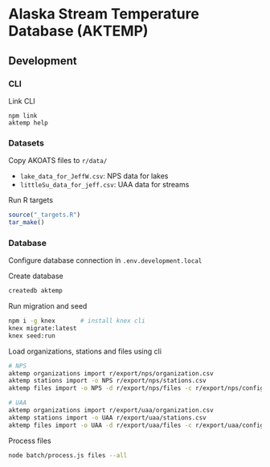 Alaska Stream Temperature Database (AKTEMP)
===========================================


## Development

### CLI

Link CLI

```
npm link
aktemp help
```

### Datasets

Copy AKOATS files to `r/data/`

- `lake_data_for_JeffW.csv`: NPS data for lakes
- `littleSu_data_for_jeff.csv`: UAA data for streams

Run R targets

```r
source("_targets.R")
tar_make()
```

### Database

Configure database connection in `.env.development.local`

Create database

```sh
createdb aktemp
```

Run migration and seed

```sh
npm i -g knex       # install knex cli
knex migrate:latest
knex seed:run
```

Load organizations, stations and files using cli

```sh
# NPS
aktemp organizations import r/export/nps/organization.csv
aktemp stations import -o NPS r/export/nps/stations.csv
aktemp files import -o NPS -d r/export/nps/files -c r/export/nps/config.json r/export/nps/filelist.csv

# UAA
aktemp organizations import r/export/uaa/organization.csv
aktemp stations import -o UAA r/export/uaa/stations.csv
aktemp files import -o UAA -d r/export/uaa/files -c r/export/uaa/config.json r/export/uaa/filelist.csv
```

Process files

```sh
node batch/process.js files --all
```

